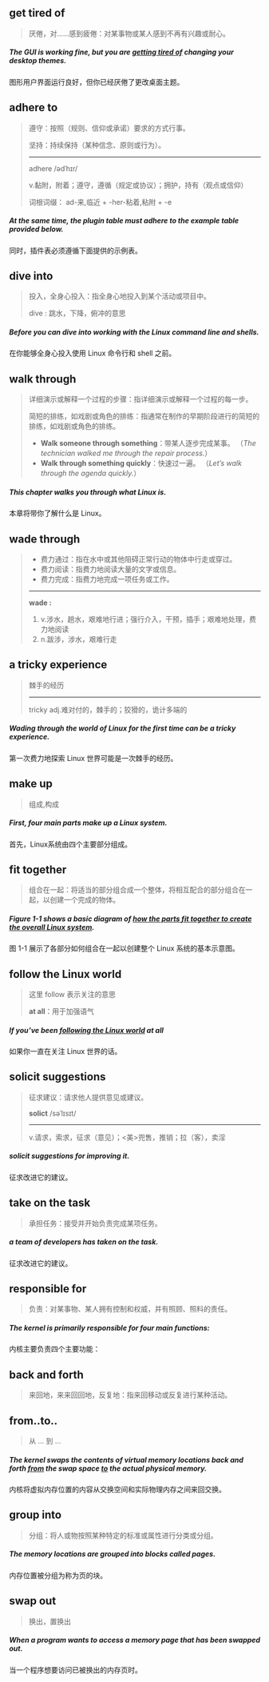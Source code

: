 ## get tired of

> 厌倦，对……感到疲倦：对某事物或某人感到不再有兴趣或耐心。

##### The GUI is working fine, but you are **<u>getting tired of</u>** changing your desktop themes. 

图形用户界面运行良好，但你已经厌倦了更改桌面主题。

##  adhere to

> 遵守：按照（规则、信仰或承诺）要求的方式行事。
>
> 坚持：持续保持（某种信念、原则或行为）。
>
> ---
>
> adhere 	/ədˈhɪr/
>
> v.黏附，附着；遵守，遵循（规定或协议）；拥护，持有（观点或信仰）
>
> 词根词缀： ad-来,临近 + -her-粘着,粘附 + -e

##### At the same time, the plugin table must **adhere to** the example table provided below.

同时，插件表必须遵循下面提供的示例表。

## dive into

> 投入，全身心投入：指全身心地投入到某个活动或项目中。
>
> dive : 跳水，下降，俯冲的意思

##### Before you can **dive into** working with the Linux command line and shells.

在你能够全身心投入使用 Linux 命令行和 shell 之前。

## walk through

> 详细演示或解释一个过程的步骤：指详细演示或解释一个过程的每一步。
>
> 简短的排练，如戏剧或角色的排练：指通常在制作的早期阶段进行的简短的排练，如戏剧或角色的排练。
>
> - **Walk someone through something**：带某人逐步完成某事。
>   （*The technician walked me through the repair process.*）
> - **Walk through something quickly**：快速过一遍。
>   （*Let’s walk through the agenda quickly.*）

##### This chapter **walks** you **through** what Linux is.

本章将带你了解什么是 Linux。

## wade through

> - 费力通过：指在水中或其他阻碍正常行动的物体中行走或穿过。
> - 费力阅读：指费力地阅读大量的文字或信息。
> - 费力完成：指费力地完成一项任务或工作。
>
> ---
>
> **wade :** 
>
> 1. v.涉水，趟水，艰难地行进；强行介入，干预，插手；艰难地处理，费力地阅读
> 2. n.跋涉，涉水，艰难行走

## a tricky experience

> 棘手的经历
>
> ---
>
> tricky	adj.难对付的，棘手的；狡猾的，诡计多端的

##### **Wading through** the world of Linux for the first time can be **a tricky experience.**

第一次费力地探索 Linux 世界可能是一次棘手的经历。

## make up

> 组成,构成

##### First, four main parts **make up** a Linux system.

首先，Linux系统由四个主要部分组成。

## fit together

> 组合在一起：将适当的部分组合成一个整体，将相互配合的部分组合在一起，以创建一个完成的物体。

##### Figure 1-1 shows a basic diagram of <u>how the parts **fit together** to create the overall Linux system</u>.

图 1-1 展示了各部分如何组合在一起以创建整个 Linux 系统的基本示意图。

## follow the Linux world

> 这里 follow 表示关注的意思
>
> **at all**：用于加强语气

##### If you’ve been <u>**following the Linux world**</u> at all

如果你一直在关注 Linux 世界的话。

## solicit suggestions

> 征求建议：请求他人提供意见或建议。
>
> **solict**	/səˈlɪsɪt/
>
> ---
>
> v.请求，索求，征求（意见）；<美>兜售，推销；拉（客），卖淫

##### **solicit suggestions** for improving it.

征求改进它的建议。

## take on the task

> 承担任务：接受并开始负责完成某项任务。

##### a team of developers has **taken on the task.**

征求改进它的建议。

## responsible for

> 负责：对某事物、某人拥有控制和权威，并有照顾、照料的责任。

##### The kernel is primarily **responsible for** four main functions:

内核主要负责四个主要功能：

## back and forth

> 来回地，来来回回地，反复地：指来回移动或反复进行某种活动。

## from..to..

> 从 ... 到 ...

##### The kernel swaps the contents of virtual memory locations **back and forth** <u>from</u> the swap space <u>to</u> the actual physical memory.

内核将虚拟内存位置的内容从交换空间和实际物理内存之间来回交换。

## group into

> 分组：将人或物按照某种特定的标准或属性进行分类或分组。

##### The memory locations are **grouped into** blocks called pages.

内存位置被分组为称为页的块。

## swap out

> 换出，置换出

##### When a program wants to access a memory page that has been **swapped out**.

当一个程序想要访问已被换出的内存页时。